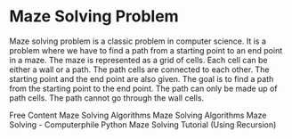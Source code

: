 # Maze Solving Problem

Maze solving problem is a classic problem in computer science. It is a problem where we have to find a path from a starting point to an end point in a maze. The maze is represented as a grid of cells. Each cell can be either a wall or a path. The path cells are connected to each other. The starting point and the end point are also given. The goal is to find a path from the starting point to the end point. The path can only be made up of path cells. The path cannot go through the wall cells.

<ResourceGroupTitle>Free Content</ResourceGroupTitle>
<BadgeLink colorScheme='yellow' badgeText='Read' href='https://github.com/john-science/mazelib/blob/main/docs/MAZE_SOLVE_ALGOS.md'>Maze Solving Algorithms</BadgeLink>
<BadgeLink colorScheme='yellow' badgeText='Read' href='https://kidscodecs.com/maze-solving-algorithms/'>Maze Solving Algorithms</BadgeLink>
<BadgeLink colorScheme='red' badgeText='Watch' href='https://www.youtube.com/watch?v=rop0W4QDOUI'>Maze Solving - Computerphile</BadgeLink>
<BadgeLink colorScheme='red' badgeText='Watch' href='https://www.youtube.com/watch?v=XP94WC_XnZc'>Python Maze Solving Tutorial (Using Recursion)</BadgeLink>
